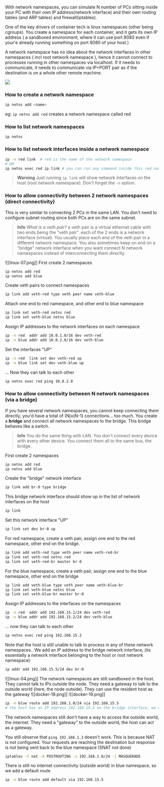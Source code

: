 
With network namespaces, you can simulate N number of PCs sitting inside your PC with their own IP address(network interface) and their own routing tables (and ARP tables) and firewall(iptables).

One of the key drivers of container tech is linux namespaces (other being cgroups). You create a namespace for each container, and it gets its own IP address ( a sandboxed environment, where it can use port 8080 even if your'e already running something on port 8080 of your host.)

A network namespace has no idea about the network interfaces in other namespaces ( incl root network namespace ), hence it cannot connect to processes running in other namespaces via localhost. If it needs to communicate, it needs to communicate via IP+PORT pair as if the destination is on a whole other remote machine.

![](https://iximiuz.com/mastering-container-networking/kdpv.png)

### How to create a network namespace
```sh
ip netns add <name>
```
eg: `ip netns add red` creates a network namespace called red

### How to list network namespaces
`ip netns` 

### How to list network interfaces inside a network namespace
```sh
ip -n red link  # red is the name of the network namespace
# OR
ip netns exec red ip link # you can run any command inside this red namespace
```

>**Warning**
>Just running `ip link` will show network interfaces on the host (root network namespace). Don't forget the `-n` option.

### How to allow connectivity between 2 network namespaces (direct connectivity)
This is very similar to connecting 2 PCs in the same LAN. You don't need to configure subnet routing since both PCs are on the same subnet.
>**Info**
>_What is a veth pair?_
>a veth pair is a virtual ethernet cable with two ends being the "veth pair". each of the 2 ends is a network interface (virtual). You usually place each end of the veth pair in a different network namespace. You also sometimes keep on end on a "bridge" network interface when you want connect N network namespaces instead of interconnecting them directly.


![[linux-07.png]]
First create 2 namespaces
```sh
ip netns add red
ip netns add blue
```
Create veth pairs to connect namespaces
```sh
ip link add veth-red type veth peer name veth-blue
```
Attach one end to red namespace, and other end to blue namespace
```sh
ip link set veth-red netns red
ip link set veth-blue netns blue
```
Assign IP addresses to the network interfaces on each namespace
```sh
ip -n red  addr add 10.0.1.0/16 dev veth-red
ip -n blue addr add 10.0.2.0/16 dev veth-blue
```
Set the interfaces "UP"
```sh
ip -n red  link set dev veth-red up
ip -n blue link set dev veth-blue up
```
...
Now they can talk to each other
```sh
ip netns exec red ping 10.0.2.0
```


### How to allow connectivity between N network namespaces (via a bridge)
If you have several network namespaces, you cannot keep connecting them directly, you'd have a total of (N)x(N-1) connections... too much. 
You create a **bridge** and connect all network namespaces to the bridge. This bridge behaves like a switch.
>**Info**
>You do the same thing with LAN. You don't connect every device with every other device. You connect them all to the same bus, the bridge.

First create 2 namespaces
```sh
ip netns add red
ip netns add blue
```
Create the "bridge" network interface
```sh
ip link add br-0 type bridge
```
This bridge network interface should show up in the list of network interfaces on the host
```sh
ip link
```
Set this network interface "UP"
```sh
ip link set dev br-0 up
```
For red namespace, create a veth pair, assign one end to the red namespace, other end on the bridge.
```sh
ip link add veth-red type veth peer name veth-red-br
ip link set veth-red netns red
ip link set veth-red-br master br-0
```
For the blue namespace, create a veth pair, assign one end to the blue namespace, other end on the bridge
```sh
ip link add veth-blue type veth peer name veth-blue-br
ip link set veth-blue netns blue
ip link set veth-blue-br master br-0
```
Assign IP addresses to the interfaces on the namespaces
```sh
ip -n red  addr add 192.168.15.1/24 dev veth-red
ip -n blue addr add 192.168.15.2/24 dev veth-blue
```
... now they can talk to each other
```sh
ip netns exec red ping 192.168.15.2
```

Note that the host is still unable to talk to process in any of these network namespaces..
We add an IP address to the bridge network interface, (its essentially a network interface belonging to the host or root network namespace)
```sh
ip addr add 192.168.15.5/24 dev br-0
```

![[linux-04.png]]
The network namespaces are still sandboxed in the host. They cannot talk to IPs outside the node. They need a gateway to talk to the outside world (here, the node outside). They can use the resident host as the gateway
![[docker-18.png]] ![[docker-19.png]]
```sh
ip -n blue route add 192.168.1.0/24 via 192.168.15.5
# the host has an IP address 192.168.15.5 on the bridge interface, we use it as a gateway
```
The network namespaces still don't have a way to access the outside world, the internet.
They need a "gateway" to the outside world, the host can act as a gateway.

You still observe that `ping 192.168.1.3` doesn't work. This is because NAT is not configured. Your requests are reaching the destination but response is not being sent back to the blue namespace (SNAT not done)
```sh
iptables -t nat -A POSTROUTING -s 192.168.1.0/24 -j MASQUERADE
```
There is still no internet connectivity (outside world) in blue namespace, so we add a default route
```sh
ip -n blue route add default via 192.168.15.5
```

